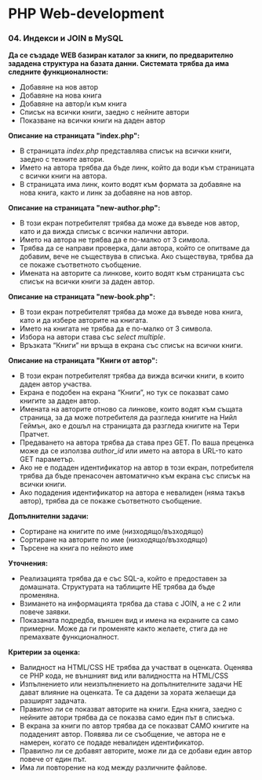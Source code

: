 # PHP Web-development

### 04. Индекси и JOIN в MySQL

**Да се създаде WEB базиран каталог за книги, по предварително зададена структура на базата данни. Системата трябва да има следните функционалности:**

* Добавяне на нов автор
* Добавяне на нова книга
* Добавяне на автор/и към книга
* Списък на всички книги, заедно с нейните автори
* Показване на всички книги на даден автор

**Описание на страницата "index.php":**
* В страницата _index.php_ представлява списък на всички книги, заедно с техните автори.
* Името на автора трябва да бъде линк, който да води към страницата с всички книги на автора.
* В страницата има линк, които водят към формата за добавяне на нова книга, както и линк за добавяне на нов автор.

**Описание на страницата "new-author.php":**
* В този екран потребителят трябва да може да въведе нов автор, като и да вижда списък с всички налични автори.
* Името на автора не трябва да е по-малко от 3 символа.
* Трябва да се направи проверка, дали автора, който се опитваме да добавим, вече не съществува в списъка. Ако съществува, трябва да се покаже съответното съобщение.
* Имената на авторите са линкове, които водят към страницата със списък на всички книги за даден автор.

**Описание на страницата "new-book.php":**
* В този екран потребителят трябва да може да въведе нова книга, като и да избере авторите на книгата.
* Името на книгата не трябва да е по-малко от 3 символа.
* Избора на автори става със _select multiple_.
* Връзката “Книги” ни връща в екрана със списък на всички книги.

**Описание на страницата "Книги от автор":**
* В този екран потребителят трябва да вижда всички книги, в които даден автор участва.
* Екрана е подобен на екрана “Книги”, но тук се показват само книгите за даден автор.
* Имената на авторите отново са линкове, които водят към същата страница, за да може потребителя да разгледа книгите на Нийл Геймън, ако е дошъл на страницата да разгледа книгите на Тери Пратчет.
* Предаването на автора трябва да става през GET. По ваша преценка може да се използва _author_id_ или името на автора в URL-то като GET параметър.
* Ако не е подаден идентификатор на автор в този екран, потребителя трябва да бъде пренасочен автоматично към екрана със списък на всички книги.
* Ако подадения идентификатор на автора е невалиден (няма такъв автор), трябва да се покаже съответното съобщение.

**Допълнителни задачи:**
* Сортиране на книгите по име (низходящо/възходящо)
* Сортиране на авторите по име (низходящо/възходящо)
* Търсене на книга по нейното име

**Уточнения:**
* Реализацията трябва да е със SQL-а, който е предоставен за домашната. Структурата на таблиците НЕ трябва да бъде променяна.
* Взимането на информацията трябва да става с JOIN, а не с 2 или повече заявки.
* Показаната подредба, външен вид и имена на екраните са само примерни. Може да ги променяте както желаете, стига да не премахвате функционалност.

**Критерии за оценка:**
* Валидност на HTML/CSS НЕ трябва да участват в оценката. Оценява се PHP кода, не външният вид или валидността на HTML/CSS
* Изпълнението или неизпълнението на допълнителните задачи НЕ дават влияние на оценката. Те са дадени за хората желаещи да разширят задачата.
* Правилно ли се показват авторите на книги. Една книга, заедно с нейните автори трябва да се показва само един път в списъка.
* В екрана за книги по автор трябва да се показват САМО книгите на подаденият автор. Появява ли се съобщение, че автора не е намерен, когато се подаде невалиден идентификатор.
* Правилно ли се добавят авторите, може ли да се добави един автор повече от един път.
* Има ли повторение на код между различните файлове.